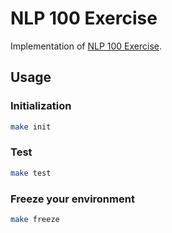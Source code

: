 # NLP 100 Exercise

Implementation of [NLP 100 Exercise](https://nlp100.github.io/en/ch01.html).

## Usage

### Initialization

```sh
make init
```

### Test

```sh
make test
```

### Freeze your environment

```sh
make freeze
```

